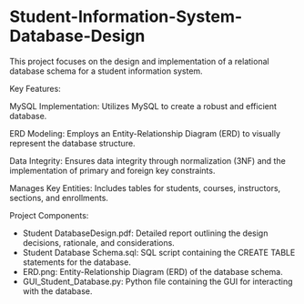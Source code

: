 # Student-Information-System-Database-Design
This project focuses on the design and implementation of a relational database schema for a student information system.

Key Features:

MySQL Implementation: Utilizes MySQL to create a robust and efficient database.

ERD Modeling: Employs an Entity-Relationship Diagram (ERD) to visually represent the database structure.

Data Integrity: Ensures data integrity through normalization (3NF) and the implementation of primary and foreign key constraints.

Manages Key Entities: Includes tables for students, courses, instructors, sections, and enrollments.

Project Components:

- Student DatabaseDesign.pdf: Detailed report outlining the design decisions, rationale, and considerations.
- Student Database Schema.sql: SQL script containing the CREATE TABLE statements for the database.
- ERD.png: Entity-Relationship Diagram (ERD) of the database schema.
- GUI_Student_Database.py: Python file containing the GUI for interacting with the database.
